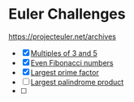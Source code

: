 # Euler Challenges

https://projecteuler.net/archives

- [x] <a href='https://projecteuler.net/problem=1'>Multiples of 3 and 5</a>
- [x] <a href='https://projecteuler.net/problem=2'>Even Fibonacci numbers</a>
- [x] <a href='https://projecteuler.net/problem=3'>Largest prime factor</a>
- [ ] <a href='https://projecteuler.net/problem=4'>Largest palindrome product</a>
- [ ]
